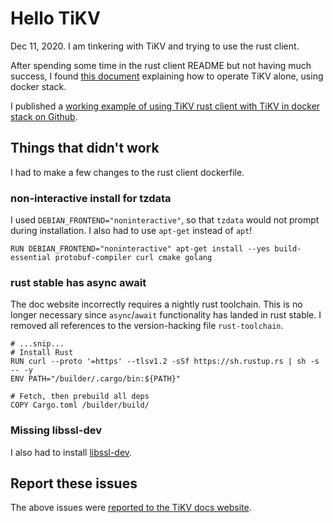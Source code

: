 # Hello TiKV

Dec 11, 2020. I am tinkering with TiKV and trying to use the rust client.

After spending some time in the rust client README but not having much success, I found [this document](https://tikv.org/docs/4.0/tasks/try/docker-stack/) explaining how to operate TiKV alone, using docker stack.

I published a [working example of using TiKV rust client with TiKV in docker stack on Github](https://github.com/Terkwood/hello-tikv-rust).

## Things that didn't work

I had to make a few changes to the rust client dockerfile.

### non-interactive install for tzdata

I used `DEBIAN_FRONTEND="noninteractive"`, so that `tzdata` would not prompt during installation. I also had to use `apt-get` instead of `apt`!

```text
RUN DEBIAN_FRONTEND="noninteractive" apt-get install --yes build-essential protobuf-compiler curl cmake golang
```

### rust stable has async await

The doc website incorrectly requires a nightly rust toolchain. This is no longer necessary since `async`/`await` functionality has landed in rust stable. I removed all references to the version-hacking file `rust-toolchain`.

```text
# ...snip...
# Install Rust
RUN curl --proto '=https' --tlsv1.2 -sSf https://sh.rustup.rs | sh -s -- -y
ENV PATH="/builder/.cargo/bin:${PATH}"

# Fetch, then prebuild all deps
COPY Cargo.toml /builder/build/
```

### Missing libssl-dev

I also had to install [libssl-dev](https://github.com/sfackler/rust-openssl/issues/763#issuecomment-339269157).

## Report these issues

The above issues were [reported to the TiKV docs website](https://github.com/tikv/website/issues/214).
